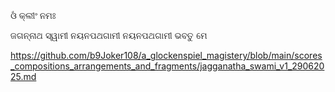 ଓଁ କ୍ଲୀଂ ନମଃ

ଜଗନ୍ନାଥ ସ୍ୱାମୀ ନୟନପଥଗାମୀ ନୟନପଥଗାମୀ ଭବତୁ ମେ



https://github.com/b9Joker108/a_glockenspiel_magistery/blob/main/scores_compositions_arrangements_and_fragments/jagganatha_swami_v1_29062025.md

